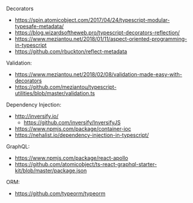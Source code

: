 
Decorators  
* https://spin.atomicobject.com/2017/04/24/typescript-modular-typesafe-metadata/  
* https://blog.wizardsoftheweb.pro/typescript-decorators-reflection/  
* https://www.meziantou.net/2018/01/11/aspect-oriented-programming-in-typescript
* https://github.com/rbuckton/reflect-metadata

Validation:  
* https://www.meziantou.net/2018/02/08/validation-made-easy-with-decorators  
* https://github.com/meziantou/typescript-utilities/blob/master/validation.ts

Dependency Injection:  
* http://inversify.io/
    * https://github.com/inversify/InversifyJS
* https://www.npmjs.com/package/container-ioc
* https://nehalist.io/dependency-injection-in-typescript/

GraphQL:
* https://www.npmjs.com/package/react-apollo
* https://github.com/atomicobject/ts-react-graphql-starter-kit/blob/master/package.json

ORM:
* https://github.com/typeorm/typeorm

